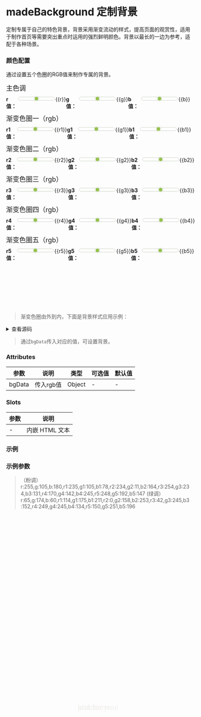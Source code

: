 # madeBackground 定制背景 
定制专属于自己的特色背景，背景采用渐变流动的样式，提高页面的观赏性，适用于制作首页等需要突出重点时运用的强烈鲜明颜色。背景以最长的一边为参考，适配于各种场景。

### 颜色配置
通过设置五个色圈的RGB值来制作专属的背景。

<div class="jbTitle">主色调</div>
<div class="jbBox">
  <label for="r">r值：</label>
  <input type="range" max="255" min="0" step="1" ref="r" @change="change1">
  <span>{{r}}</span>
  <label for="g">g值：</label>
  <input type="range" max="255" min="0" step="1" ref="g" @change="change1">
  <span>{{g}}</span>
  <label for="b">b值：</label>
  <input type="range" max="255" min="0" step="1" ref="b" @change="change1">
  <span>{{b}}</span>
</div>
<div class="jbTitle">渐变色圈一（rgb）</div>
<div class="jbBox">
  <label for="r1">r1值：</label>
  <input type="range" max="255" min="0" step="1" ref="r1" @change="change1">
  <span>{{r1}}</span>
  <label for="g1">g1值：</label>
  <input type="range" max="255" min="0" step="1" ref="g1" @change="change1">
  <span>{{g1}}</span>
  <label for="b1">b1值：</label>
  <input type="range" max="255" min="0" step="1" ref="b1" @change="change1">
  <span>{{b1}}</span>
</div>
<div class="jbTitle">渐变色圈二（rgb）</div>
<div class="jbBox">
  <label for="r">r2值：</label>
  <input type="range" max="255" min="0" step="1" ref="r2" @change="change1">
  <span>{{r2}}</span>
  <label for="g">g2值：</label>
  <input type="range" max="255" min="0" step="1" ref="g2" @change="change1">
  <span>{{g2}}</span>
  <label for="b">b2值：</label>
  <input type="range" max="255" min="0" step="1" ref="b2" @change="change1">
  <span>{{b2}}</span>
</div>
<div class="jbTitle">渐变色圈三（rgb）</div>
<div class="jbBox">
  <label for="r3">r3值：</label>
  <input type="range" max="255" min="0" step="1" ref="r3" @change="change1">
  <span>{{r3}}</span>
  <label for="g3">g3值：</label>
  <input type="range" max="255" min="0" step="1" ref="g3" @change="change1">
  <span>{{g3}}</span>
  <label for="b3">b3值：</label>
  <input type="range" max="255" min="0" step="1" ref="b3" @change="change1">
  <span>{{b3}}</span>
</div>
<div class="jbTitle">渐变色圈四（rgb）</div>
<div class="jbBox">
  <label for="r4">r4值：</label>
  <input type="range" max="255" min="0" step="1" ref="r4" @change="change1">
  <span>{{r4}}</span>
  <label for="g4">g4值：</label>
  <input type="range" max="255" min="0" step="1" ref="g4" @change="change1">
  <span>{{g4}}</span>
  <label for="b4">b4值：</label>
  <input type="range" max="255" min="0" step="1" ref="b4" @change="change1">
  <span>{{b4}}</span>
</div>
<div class="jbTitle">渐变色圈五（rgb）</div>
<div class="lastDiv jbBox">
  <label for="r5">r5值：</label>
  <input type="range" max="255" min="0" step="1" ref="r5" @change="change1">
  <span>{{r5}}</span>
  <label for="g5">g5值：</label>
  <input type="range" max="255" min="0" step="1" ref="g5" @change="change1">
  <span>{{g5}}</span>
  <label for="b5">b5值：</label>
  <input type="range" max="255" min="0" step="1" ref="b5" @change="change1">
  <span>{{b5}}</span>
</div>
<div class="testBox" ref="box"></div>

> 渐变色圈由外到内，下面是背景样式应用示例：

<s-md class="t1" :bgData="daat1"></s-md>


<script>
export default {
  data() {
    return {
      r:'',
      g:'',
      b:'',
      r1:'',
      r2:'',
      g1:'',
      g2:'',
      b1:'',
      b2:'',
      r3:'',
      g3:'',
      b3:'',
      r4:'',
      g4:'',
      b4:'',
      r5:'',
      g5:'',
      b5:'',
      daat1: {
        r:'',g:'',b:'',r1:'',r2:'',g1:'',g2:'',b1:'',b2:'',r3:'',g3:'',b3:'',r4:'',g4:'',b4:'',r5:'',g5:'',b5:''}
    }
  },
  mounted() {
    this.change1()
  },
  computed: {
    changeData() {
      const {r,g,b,r1,g1,b1,r2,g2,b2,r3,g3,b3,r4,g4,b4,r5,g5,b5} =this;
      return {r,g,b,r1,g1,b1,r2,g2,b2,r3,g3,b3,r4,g4,b4,r5,g5,b5}
    }
  },
  watch: {
    changeData() {
      let data2 ={};
      data2.r = this.$refs.r.value
      data2.g = this.$refs.g.value
      data2.b = this.$refs.b.value

      data2.r1 = this.$refs.r1.value
      data2.g1 = this.$refs.g1.value
      data2.b1 = this.$refs.b1.value
      data2.r2 = this.$refs.r2.value
      data2.g2 = this.$refs.g2.value
      data2.b2 = this.$refs.b2.value

      data2.r3 = this.$refs.r3.value
      data2.g3 = this.$refs.g3.value
      data2.b3 = this.$refs.b3.value

      data2.r4 = this.$refs.r4.value
      data2.g4 = this.$refs.g4.value
      data2.b4 = this.$refs.b4.value

      data2.r5 = this.$refs.r5.value
      data2.g5 = this.$refs.g5.value
      data2.b5 = this.$refs.b5.value
      this.daat1 = data2;
    }
  },
  methods: {
    change1() {
      this.r = this.$refs.r.value
      this.g = this.$refs.g.value
      this.b = this.$refs.b.value
      this.r1 = this.$refs.r1.value
      this.g1 = this.$refs.g1.value
      this.b1 = this.$refs.b1.value
      this.r2 = this.$refs.r2.value
      this.g2 = this.$refs.g2.value
      this.b2 = this.$refs.b2.value

      this.r3 = this.$refs.r3.value
      this.g3 = this.$refs.g3.value
      this.b3 = this.$refs.b3.value

      this.r4 = this.$refs.r4.value
      this.g4 = this.$refs.g4.value
      this.b4 = this.$refs.b4.value

      this.r5 = this.$refs.r5.value
      this.g5 = this.$refs.g5.value
      this.b5 = this.$refs.b5.value
      
      this.daat1.r = this.$refs.r.value
      this.daat1.g = this.$refs.g.value
      this.daat1.b = this.$refs.b.value

      this.daat1.r1 = this.$refs.r1.value
      this.daat1.g1 = this.$refs.g1.value
      this.daat1.b1 = this.$refs.b1.value
      this.daat1.r2 = this.$refs.r2.value
      this.daat1.g2 = this.$refs.g2.value
      this.daat1.b2 = this.$refs.b2.value

      this.daat1.r3 = this.$refs.r3.value
      this.daat1.g3 = this.$refs.g3.value
      this.daat1.b3 = this.$refs.b3.value

      this.daat1.r4 = this.$refs.r4.value
      this.daat1.g4 = this.$refs.g4.value
      this.daat1.b4 = this.$refs.b4.value

      this.daat1.r5 = this.$refs.r5.value
      this.daat1.g5 = this.$refs.g5.value
      this.daat1.b5 = this.$refs.b5.value
  
       this.$refs.box.style.backgroundImage='radial-gradient(closest-side,rgba('+this.r1+','+this.g1+','+this.b1+',1),rgba('+this.r1+','+this.g1+','+this.b1+',0)),radial-gradient(closest-side,rgba('+this.r2+','+this.g2+','+this.b2+',1),rgba('+this.r2+','+this.g2+','+this.b2+',0)),radial-gradient(closest-side,rgba('+this.r3+','+this.g3+','+this.b3+','+'1),rgba('+this.r3+','+this.g3+','+this.b3+',0)),radial-gradient(closest-side,rgba('+this.r4+','+this.g4+','+this.b4+',1),rgba('+this.r4+','+this.g4+','+this.b4+',0)),radial-gradient(closest-side,rgba('+this.r5+','+this.g5+','+this.b5+',1),rgba('+this.r5+','+this.g5+','+this.b5+',0))';

       this.$refs.box.style.backgroundColor = 'rgb(' + this.r + ',' + this.g + ',' + this.b + ')';

    }
  }
}
</script>

<details>
<summary>查看源码</summary>

```vue
<s-md :bgData="bgData"></s-md>

<script>
export default {
  data() {
    return {
      bgData:{
              r:225,g:225,b:225,r1:225,r2:225,g1:225,g2:225,b1:225,
              b2:225,r3:225,g3:225,b3:225,r4:225,g4:225,
              b4:225,r5:225,g5:225,b5:225}
          } 
    }
  },
  methods: {
  }
}
</script>
```
</details>

>通过`bgData`传入对应的值，可设置背景。

### Attributes
 参数 | 说明 |类型|可选值|默认值|
---|---|---|---|---|
bgData | 传入rgb值 | Object  | - | -

### Slots
 参数 | 说明 |
---|---|
- | 内嵌 HTML 文本 |

### 示例

<s-md style="margin-top:20px"><span class="exampleBg">stubborn-ui</span></s-md>

<s-md class="exampleBg2" style="margin-top:20px"><span class="exampleBg">just for you</span></s-md>

### 示例参数
>（粉调）r:255,g:105,b:180,r1:235,g1:105,b1:78,r2:234,g2:11,b2:164,r3:254,g3:234,b3:131,r4:170,g4:142,b4:245,r5:248,g5:192,b5:147
   (绿调）r:65,g:174,b:60,r1:114,g1:175,b1:211,r2:0,g2:158,b2:253,r3:42,g3:245,b3:152,r4:249,g4:245,b4:134,r5:150,g5:251,b5:196

<style>
  .testBox {
    width: 200px;
    height: 100px;
    margin:20px auto;
    /* border:1px solid #000; */
  }
.jbTitle{
  font-size:18px;
  margin: 10px 0; 
  /* font-weight: bold; */
}
.lastDiv{
  margin-bottom:10px;
}
.jbBox {
  font-size: 14px;
  display:flex;
  justify-content: space-around;
}
.jbBox label{
  font-weight:bold;
}
.exampleBg {
    display: inline-block;
    width: 112px;
    position: absolute;
    z-index: 2;
    top: 50%;
    left: 50%;
    transform: translateX(-50%);
    font-size: 20px;
    color: #f1f0ed;
}
.exampleBg2.s-md{
  background-color: #e493d0;
  background-image: radial-gradient(closest-side,rgba(235,105,78,1),rgba(235,105,78,0)),
  radial-gradient(closest-side,rgba(243,11,164,1),rgba(243,11,164,0)),
  radial-gradient(closest-side,rgba(254,234,131,1),rgba(254,234,131,0)),
  radial-gradient(closest-side,rgba(170,142,245,1),rgba(170,142,245,0)),
  radial-gradient(closest-side,rgba(248,192,147,1),rgba(248,192,147,0));
}

 /*滑动条背景*/
  input[type="range"] {
    -webkit-appearance: none;
    width: 100px;
    height: 10px;
    border:1px solid #cad3c3;
    border-radius: 12px;
  }
  input[type="range"]::-ms-fill-lower {
    -webkit-appearance: none;
    background: #f00;
  }
  /*滑动条操作按钮样式*/
  input[type="range"]::-webkit-slider-thumb {
    -webkit-appearance: none;
    width: 10px;
    height: 10px;
    border-radius:100%;
    background: #96c24e;
    box-shadow: 0px 0px 6px 0px #cad3c3;
    cursor: pointer;
  }
  
  
</style>